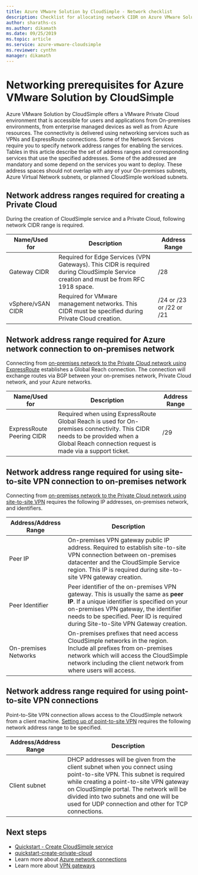 ```yaml
---
title: Azure VMware Solution by CloudSimple - Network checklist 
description: Checklist for allocating network CIDR on Azure VMware Solution by CloudSimple  
author: sharaths-cs 
ms.author: dikamath 
ms.date: 09/25/2019 
ms.topic: article 
ms.service: azure-vmware-cloudsimple 
ms.reviewer: cynthn 
manager: dikamath 
---
```


# Networking prerequisites for Azure VMware Solution by CloudSimple

Azure VMware Solution by CloudSimple offers a VMware Private Cloud environment that is accessible for users and applications from On-premises environments, from enterprise managed devices as well as from Azure resources. The connectivity is delivered using networking services such as VPNs and ExpressRoute connections.  Some of the Network Services require you to specify network address ranges for enabling the services.  Tables in this article describe the set of address ranges and corresponding services that use the specified addresses.  Some of the addressed are mandatory and some depend on the services you want to deploy.  These address spaces should not overlap with any of your On-premises subnets, Azure Virtual Network subnets, or planned CloudSimple workload subnets.

## Network address ranges required for creating a Private Cloud

During the creation of CloudSimple service and a Private Cloud, following network CIDR range is required.

| Name/Used for     | Description                                                                                                                            | Address Range            |
|-------------------|----------------------------------------------------------------------------------------------------------------------------------------|--------------------------|
| Gateway CIDR      | Required for Edge Services (VPN Gateways).  This CIDR is required during CloudSimple Service creation and must be from RFC 1918 space. | /28                      |
| vSphere/vSAN CIDR | Required for VMware management networks. This CIDR must be specified during Private Cloud creation.                                    | /24 or /23 or /22 or /21 |

## Network address range required for Azure network connection to on-premises network

Connecting from [on-premises network to the Private Cloud network using ExpressRoute](on-premises-connection.md) establishes a Global Reach connection.  The connection will exchange routes via BGP between your on-premises network, Private Cloud network, and your Azure networks.

| Name/Used for             | Description                                                                                                                                                                             | Address Range |
|---------------------------|-----------------------------------------------------------------------------------------------------------------------------------------------------------------------------------------|---------------|
| ExpressRoute Peering CIDR | Required when using ExpressRoute Global Reach is used for On-premises connectivity. This CIDR needs to be provided when a Global Reach connection request is made via a support ticket. | /29           |

## Network address range required for using site-to-site VPN connection to on-premises network

Connecting from [on-premises network to the Private Cloud network using site-to-site VPN](vpn-gateway.md) requires the following IP addresses, on-premises network, and identifiers. 

| Address/Address Range | Description                                                                                                                                                                                                                                                           |
|-----------------------|-----------------------------------------------------------------------------------------------------------------------------------------------------------------------------------------------------------------------------------------------------------------------|
| Peer IP               | On-premises VPN gateway public IP address. Required to establish site-to-site VPN connection between on-premises datacenter and the CloudSimple Service region. This IP is required during site-to-site VPN gateway creation.                                         |
| Peer Identifier       | Peer identifier of the on-premises VPN gateway. This is usually the same as **peer IP**.  If a unique identifier is specified on your on-premises VPN gateway, the identifier needs to be specified.  Peer ID is required during Site-to-Site VPN Gateway creation.   |
| On-premises Networks   | On-premises prefixes that need access CloudSimple networks in the region.  Include all prefixes from on-premises network which will access the CloudSimple network including the client network from where users will access.                                         |

## Network address range required for using point-to-site VPN connections

Point-to-Site VPN connection allows access to the CloudSimple network from a client machine.  [Setting up of point-to-site VPN](vpn-gateway.md) requires the following network address range to be specified.

| Address/Address Range | Description                                                                                                                                                                                                                                                                                                  |
|-----------------------|--------------------------------------------------------------------------------------------------------------------------------------------------------------------------------------------------------------------------------------------------------------------------------------------------------------|
| Client subnet         | DHCP addresses will be given from the client subnet when you connect using point-to-site VPN. This subnet is required while creating a point-to-site VPN gateway on CloudSimple portal.  The network will be divided into two subnets and one will be used for UDP connection and other for TCP connections. |

## Next steps

* [Quickstart - Create CloudSimple service](quickstart-create-cloudsimple-service.md)
* [quickstart-create-private-cloud](quickstart-create-private-cloud.md)
* Learn more about [Azure network connections](cloudsimple-azure-network-connection.md)
* Learn more about [VPN gateways](cloudsimple-vpn-gateways.md)
